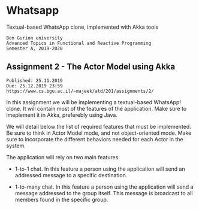 # Whatsapp
Textual-based WhatsApp clone, implemented with Akka tools

```
Ben Gurion university
Advanced Topics in Functional and Reactive Programming
Semester A, 2019-2020 
```

## Assignment 2 - The Actor Model using Akka
```
Published: 25.11.2019
Due: 25.12.2019 23:59
https://www.cs.bgu.ac.il/~majeek/atd/201/assignments/2/
```

In this assignment we will be implementing a textual-based WhatsApp! clone. It will contain most of the features of the application. Make sure to imeplement it in Akka, preferebly using Java.

We will detail below the list of required features that must be implemented. Be sure to think in Actor Model mode, and not object-oriented mode. Make sure to incorporate the different behaviors needed for each Actor in the system.

The application will rely on two main features:

* 1-to-1 chat. In this feature a person using the application will send an addressed message to a specific destination.

* 1-to-many chat. In this feature a person using the application will
send a message addressed to the group itself. This message is broadcast
to all members found in the specific group.
